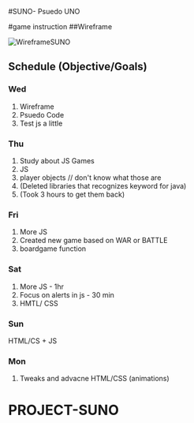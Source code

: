 #SUNO- Psuedo UNO

#game instruction
##Wireframe

![WireframeSUNO](/assets/WireframeSUNO.png)

<!-- two players
     1. both players throw down card until there are no more cards in one of the player's hand
        // create an two objects with cards
        //  these are the player's hand
            // 1st Object
                // cards:
                        green,
                        red,
                        yellow,



            // 2nd Object
                // cards
                    green,
                    red,
                    yellow,

            // a loop
                loop through each object 

            // To Begin
                // have a function to loop through each player's hand[ 1st object] until the output of both match 
                    // use an if statement to see if the results match
                    // if they do then output 'they match'
                        //...

     2. the cards either player throws down must match the card previously thrown down

     3. if the player does not have a matching card then a new card is added to their hand
        // this is an array, a new index is added to this players array
            // if there are no matching cards in the master array            

-->

## Schedule (Objective/Goals)
### Wed
1. Wireframe
2. Psuedo Code
3. Test js a little


### Thu
1. Study about JS Games
2. JS
3. player objects // don't know what those are
4. (Deleted libraries that recognizes keyword for java)
5. (Took 3 hours to get them back)

### Fri
1. More JS
2. Created new game based on WAR or BATTLE
2. boardgame function

### Sat
1. More JS - 1hr
2. Focus on alerts in js - 30 min
2. HMTL/ CSS

### Sun
HTML/CS + JS

### Mon
1. Tweaks and advacne HTML/CSS (animations)


<!--
let player1 = {
    hand1: 'green',
    hand2: 'blue',
    hand3: 'red',
}
console.log(player1)

let player2 = {
    hand1: 'green',
    hand2: 'blue',
    hand3: 'red',
}
console.log(player2)
 -->



# PROJECT-SUNO
